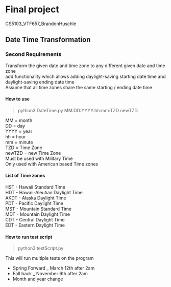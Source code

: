 # Final project

CS5103_VTF657_BrandonHuschle

## Date Time Transformation

### Second Requirements
Transform the given date and time zone to any different given date and time zone  
add functionality which allows adding daylight-saving starting date time and daylight-saving ending date time  
Assume that all time zones share the same starting / ending date time

#### How to use
> python3 DateTime.py MM:DD:YYYY:hh:mm:TZD newTZD

MM     = month  
DD     = day  
YYYY   = year  
hh     = hour  
mm     = minute  
TZD    = Time Zone   
newTZD = new Time Zone  
Must be used with Military Time  
Only used with American based Time zones  

#### List of Time zones
HST - Hawaii Standard Time  
HDT - Hawaii-Aleutian Daylight Time  
AKDT - Alaska Daylight Time  
PDT - Pacific Daylight Time  
MST - Mountain Standard Time  
MDT - Mountain Daylight Time  
CDT - Central Daylight Time  
EDT - Eastern Daylight Time  

#### How to run test script
> python3 testScript.py

This will run multiple tests on the program  
- Spring Forward _ March 12th after 2am
- Fall back _ November 6th after 2am
- Month and year change